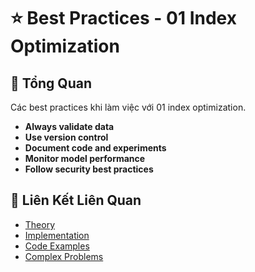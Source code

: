 # ⭐ Best Practices - 01 Index Optimization

## 🎯 Tổng Quan

Các best practices khi làm việc với 01 index optimization.

- **Always validate data**
- **Use version control**
- **Document code and experiments**
- **Monitor model performance**
- **Follow security best practices**

## 🔗 Liên Kết Liên Quan

- [Theory](./THEORY_01_index_optimization.md)
- [Implementation](./IMPLEMENTATION_01_index_optimization.md)
- [Code Examples](./CODE_EXAMPLES_01_index_optimization.md)
- [Complex Problems](./COMPLEX_PROBLEMS.md)
